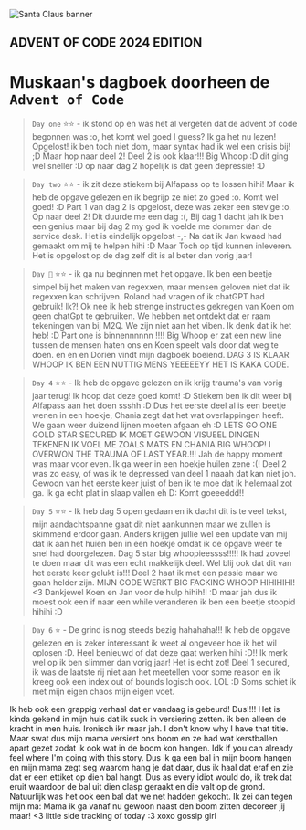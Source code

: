 ![Santa Claus banner](./watercolor-illustration-christmas-banner-santa-claus-christmas-tree_375027-1872.avif)
## ADVENT OF CODE 2024 EDITION 

# Muskaan's dagboek doorheen de `Advent of Code`

> `Day one` ⭐⭐ - ik stond op en was het al vergeten dat de advent of code begonnen was :o, het komt wel goed I guess? Ik ga het nu lezen! Opgelost! ik ben toch niet dom, maar syntax had ik wel een crisis bij! ;D Maar hop naar deel 2! Deel 2 is ook klaar!!! Big Whoop :D dit ging wel sneller :D op naar dag 2 hopelijk is dat geen depressie! :D 

> `Day two` ⭐⭐ - ik zit deze stiekem bij Alfapass op te lossen hihi! Maar ik heb de opgave gelezen en ik begrijp ze niet zo goed :o. Komt wel goed! :D Part 1 van dag 2 is opgelost, deze was zeker een stevige :o. Op naar deel 2! Dit duurde me een dag :(, Bij dag 1 dacht jah ik ben een genius maar bij dag 2 my god ik voelde me dommer dan de service desk. Het is eindelijk opgelost -,- Na dat ik Jan kwaad had gemaakt om mij te helpen hihi :D Maar Toch op tijd kunnen inleveren. Het is opgelost op de dag zelf dit is al beter dan vorig jaar! 

> `Day 🎄` ⭐⭐ - ik ga nu beginnen met het opgave. Ik ben een beetje simpel bij het maken van regexxen, maar mensen geloven niet dat ik regexxen kan schrijven. Roland had vragen of ik chatGPT had gebruik! Ik?! Ok nee ik heb strenge instructies gekregen van Koen om geen chatGpt te gebruiken. We hebben net ontdekt dat er raam tekeningen van bij M2Q. We zijn niet aan het viben. Ik denk dat ik het heb! :D Part one is binnennnnnn !!!! Big Whoop er zat een new line tussen de mensen haten ons en Koen speelt vals door dat weg te doen. en en en Dorien vindt mijn dagboek boeiend. DAG 3 IS KLAAR WHOOP IK BEN EEN NUTTIG MENS YEEEEEYY HET IS KAKA CODE.

> `Day 4` ⭐⭐ - Ik heb de opgave gelezen en ik krijg trauma's van vorig jaar terug! Ik hoop dat deze goed komt! :D Stiekem ben ik dit weer bij Alfapass aan het doen ssshh :D Dus het eerste deel al is een beetje wenen in een hoekje, Chania zegt dat het wat overlappingen heeft. We gaan weer duizend lijnen moeten afgaan eh :D LETS GO ONE GOLD STAR SECURED IK MOET GEWOON VISUEEL DINGEN TEKENEN IK VOEL ME ZOALS MATS EN CHANIA BIG WHOOP! I OVERWON THE TRAUMA OF LAST YEAR.!!! Jah de happy moment was maar voor even. Ik ga weer in een hoekje huilen zene :(! Deel 2 was zo easy, of was ik te depressed van deel 1 naaah dat kan niet joh. Gewoon van het eerste keer juist of ben ik te moe dat ik helemaal zot ga. Ik ga echt plat in slaap vallen eh D: Komt goeeeddd!! 

> `Day 5` ⭐⭐ - Ik heb dag 5 open gedaan en ik dacht dit is te veel tekst, mijn aandachtspanne gaat dit niet aankunnen maar we zullen is skimmend erdoor gaan. Anders krijgen jullie wel een update van mij dat ik aan het huien ben in een hoekje omdat ik de opgave weer te snel had doorgelezen. Dag 5 star big whoopieessss!!!!! Ik had zoveel te doen maar dit was een echt makkelijk deel. Wel blij ook dat dit van het eerste keer gelukt is!!! Deel 2 haat ik met een passie maar we gaan helder zijn. MIJN CODE WERKT BIG FACKING WHOOP HIHIHIHI! <3 Dankjewel Koen en Jan voor de hulp hihih!! :D maar jah dus ik moest ook een if naar een while veranderen ik ben een beetje stoopid hihihi :D 

> `Day 6` ⭐ - De grind is nog steeds bezig hahahaha!!! Ik heb de opgave gelezen en is zeker interessant ik weet al ongeveer hoe ik het wil oplosen :D. Heel benieuwd of dat deze gaat werken hihi :D!! Ik merk wel op ik ben slimmer dan vorig jaar! Het is echt zot! Deel 1 secured, ik was de laatste rij niet aan het meetellen voor some reason en ik kreeg ook een index out of bounds logisch ook. LOL :D Soms schiet ik met mijn eigen chaos mijn eigen voet. 

Ik heb ook een grappig verhaal dat er vandaag is gebeurd! Dus!!!! Het is kinda gekend in mijn huis dat ik suck in versiering zetten. ik ben alleen de kracht in men huis. Ironisch ikr maar jah. I don't know why I have that title. Maar swat dus mijn mama versiert ons boom en ze had wat kerstballen apart gezet zodat ik ook wat in de boom kon hangen. Idk if you can already feel where I'm going with this story. Dus ik ga een bal in mijn boom hangen en mijn mama zegt seg waarom hang je dat daar, dus ik haal dat eraf en zie dat er een ettiket op dien bal hangt. Dus as every idiot would do, ik trek dat eruit waardoor de bal uit dien clasp geraakt en die valt op de grond. Natuurlijk was het ook een bal dat we net hadden gekocht. Ik zei dan tegen mijn ma: Mama ik ga vanaf nu gewoon naast den boom zitten decoreer jij maar! <3 little side tracking of today :3 xoxo gossip girl  